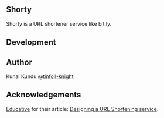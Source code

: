 ## Shorty
Shorty is a URL shortener service like bit.ly.

## Development

## Author
Kunal Kundu [@tinfoil-knight](https://github.com/tinfoil-knight)

## Acknowledgements
[Educative](https://www.educative.io/) for their article: [Designing a URL Shortening service](https://www.educative.io/courses/grokking-the-system-design-interview/m2ygV4E81AR).